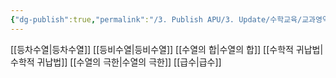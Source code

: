 ```yaml
---
{"dg-publish":true,"permalink":"/3. Publish APU/3. Update/수학교육/교과영역/수학영역/수열/","noteIcon":"","created":"","updated":""}
---
```


[[등차수열\|등차수열]] 
[[등비수열\|등비수열]] 
[[수열의 합\|수열의 합]] 
[[수학적 귀납법\|수학적 귀납법]] 
[[수열의 극한\|수열의 극한]] 
[[급수\|급수]]